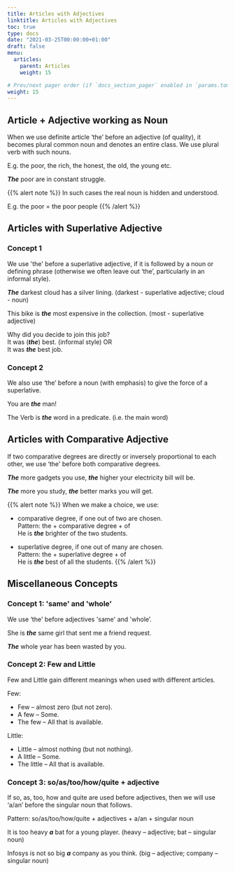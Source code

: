 ```yaml
---
title: Articles with Adjectives  
linktitle: Articles with Adjectives  
toc: true
type: docs
date: "2021-03-25T00:00:00+01:00"
draft: false
menu:
  articles:
    parent: Articles 
    weight: 15

# Prev/next pager order (if `docs_section_pager` enabled in `params.toml`)
weight: 15
---
```


## Article + Adjective working as Noun

When we use definite article ‘the’ before an adjective (of quality), it becomes plural common noun and denotes an entire class. We use plural verb with such nouns. 

E.g. the poor, the rich, the honest, the old, the young etc. 

***The*** poor are in constant struggle. 

{{% alert note %}}
In such cases the real noun is hidden and understood. 

E.g. the poor = the poor people
{{% /alert %}}


## Articles with Superlative Adjective

### Concept 1

We use 'the' before a superlative adjective, if it is followed by a noun or defining phrase (otherwise we often leave out ‘the’, particularly in an informal style).

***The*** darkest cloud has a silver lining. (darkest - superlative adjective; cloud - noun)

This bike is ***the*** most expensive in the collection. (most - superlative adjective)

Why did you decide to join this job? <br>
It was (***the***) best. (informal style) OR <br>
It was ***the*** best job.

### Concept 2

We also use ‘the’ before a noun (with emphasis) to give the force of a superlative.

You are ***the*** man! 

The Verb is ***the*** word in a predicate. (i.e. the main word) 


## Articles with Comparative Adjective

If two comparative degrees are directly or inversely proportional to each other, we use ‘the' before both comparative degrees.

***The*** more gadgets you use, ***the*** higher your electricity bill will be.

***The*** more you study, ***the*** better marks you will get.

{{% alert note %}}
When we make a choice, we use:

* comparative degree, if one out of two are chosen. <br>
Pattern:  the + comparative degree + of <br>
He is ***the*** brighter of the two students.

* superlative degree, if one out of many are chosen.  <br>
Pattern:  the + superlative degree + of <br>
He is ***the*** best of all the students.
{{% /alert %}}


## Miscellaneous Concepts

### Concept 1: 'same' and 'whole’

We use ‘the' before adjectives 'same' and 'whole’.

She is ***the*** same girl that sent me a friend request.

***The*** whole year has been wasted by you.

<!-- ### Concept 2: 'all' and 'both’

We use ‘the' after adjectives 'all' and 'both’. -->

### Concept 2: Few and Little

Few and Little gain different meanings when used with different articles. 

Few:
* Few – almost zero (but not zero).
* A few – Some.
* The few – All that is available.

Little:
* Little – almost nothing (but not nothing).
* A little – Some.
* The little – All that is available.

### Concept 3: so/as/too/how/quite + adjective

If so, as, too, how and quite are used before adjectives, then we will use ‘a/an’ before the singular noun that follows.

Pattern: so/as/too/how/quite + adjectives + a/an + singular noun 

It is too heavy ***a*** bat for a young player. (heavy – adjective; bat – singular noun)

Infosys is not so big ***a*** company as you think. (big – adjective; company – singular noun)


